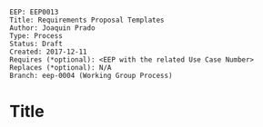     EEP: EEP0013
    Title: Requirements Proposal Templates
    Author: Joaquin Prado
    Type: Process
    Status: Draft
    Created: 2017-12-11
    Requires (*optional): <EEP with the related Use Case Number>
    Replaces (*optional): N/A
    Branch: eep-0004 (Working Group Process)

# Title
